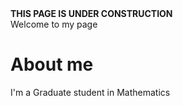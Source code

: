 <html>
  <head> 
    <b>THIS PAGE IS UNDER CONSTRUCTION</b> <br>
    <title>Homepage of Jebasingh R</title>
  </head>
  <body>
    Welcome to my page
    <h1>About me</h1>
    <p> I'm a Graduate student in  Mathematics </p>
  </body>
  </html>
  
